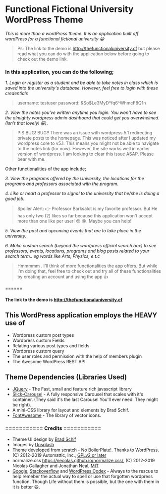 # Functional Fictional University WordPress Theme
*This is more than a wordPress theme. It is an application built off wordPress for a functional fictional university :grin:*

> Ps: The link to the demo is http://thefunctionaluniversity.cf but please read what you can do with the application below before going to check out the demo link.

### In this application, you can do the following;

*1. Login or register as a student and be able to take notes in class which is saved into the university's database. However, feel free to login with these credentials*

> username: testuser
> password: &So$Le3MyD*fq6^WhmcF8Q1n

*2. View the notes you've written anytime you login. You won't have to see the almighty wordpress admin dashboard that could get you overwhelmed. (Isn't that lovely! :grinning:)*.

> P:S BUG! BUG!! There was an issue with wordpress 5.1 redirecting private posts to the homepage. This was noticed after I updated my wordpress core to v5.1. This means you might not be able to navigate to the notes link (for now). However, the site works well in earlier version of wordpress. I am looking to clear this issue ASAP. Please bear with me.

Other functionalities of the app include;

*3. View the programs offered by the University, the locations for the programs and professors associated with the program.*

*4. Like or heart a professor to signal to the university that he/she is doing a good job.*
> Spoiler Alert: :point_right: Professor Barksalot is my favorite professor. But He has only two (2) likes so far because this application won't accept more than one like per user! :pensive: :cry:. Maybe you can help!

*5. View the past and upcoming events that are to take place in the university.*

*6. Make custom search (beyond the wordpress official search box) to see professors, events, locations, programs and blog posts related to your search term.. eg words like Arts, Physics, e.t.c*

> Hmmmmm . I'll think of more functionalities the app offers. But while I'm doing that, feel free to check out and try all of these functionalities by creating an account and using the app :thumbsup:

======

#### The link to the demo is http://thefunctionaluniversity.cf


## This WordPress application employs the HEAVY use of
* Wordpress custom post types
* Wordpress custom Fields
* Relating various post types and fields
* Wordpress custom query
* The user roles and permission with the help of members plugin
* The Awesome WordPress REST API

## Theme Dependencies (Libraries Used)
* [JQuery](https://jquery.com) - The Fast, small and feature rich javascript library
* [Slick-Carousel](https://kenwheeler.github.io/slick/) - A fully responsive Carousel that scales with it's container. (They said it's the last Carousel You'll ever need. They might be right).
* A mini-CSS library for layout and elements by Brad Schif.
* [FontAwesome](https://fontawesome.com) - The library of vector icons.

### =========== Credits ===========
* Theme UI design by [Brad Schif]()
* Images by [Unsplash](https://unsplash.com)
* Theme developed from scratch - No BoilerPlate!. Thanks to WordPress. (C) 2012-2019 Automattic, Inc., [GPLv2 or later](https://www.gnu.org/licenses/gpl-2.0.html)
* normalize.css https://necolas.github.io/normalize.css/, (C) 2012-2019 Nicolas Gallagher and Jonathan Neal, [MIT](https://opensource.org/licenses/MIT)
* [Google](https://google.com), [Stackoverflow](https://stackoverflow.com) and [WordPress Codex](https://codex.wordpress.org) - Always to the rescue to help  remeber the actual way to spell or use that forgotten wordpress function. Though Life without them is possible, but the one with them in it is better :laughing:.


